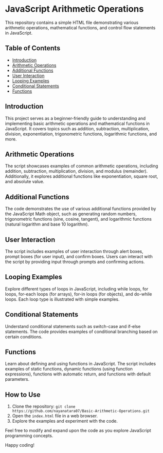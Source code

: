 # JavaScript Arithmetic Operations

This repository contains a simple HTML file demonstrating various arithmetic operations, mathematical functions, and control flow statements in JavaScript.

## Table of Contents
- [Introduction](#introduction)
- [Arithmetic Operations](#arithmetic-operations)
- [Additional Functions](#additional-functions)
- [User Interaction](#user-interaction)
- [Looping Examples](#looping-examples)
- [Conditional Statements](#conditional-statements)
- [Functions](#functions)

## Introduction
This project serves as a beginner-friendly guide to understanding and implementing basic arithmetic operations and mathematical functions in JavaScript. It covers topics such as addition, subtraction, multiplication, division, exponentiation, trigonometric functions, logarithmic functions, and more.

## Arithmetic Operations
The script showcases examples of common arithmetic operations, including addition, subtraction, multiplication, division, and modulus (remainder). Additionally, it explores additional functions like exponentiation, square root, and absolute value.

## Additional Functions
The code demonstrates the use of various additional functions provided by the JavaScript Math object, such as generating random numbers, trigonometric functions (sine, cosine, tangent), and logarithmic functions (natural logarithm and base 10 logarithm).

## User Interaction
The script includes examples of user interaction through alert boxes, prompt boxes (for user input), and confirm boxes. Users can interact with the script by providing input through prompts and confirming actions.

## Looping Examples
Explore different types of loops in JavaScript, including while loops, for loops, for-each loops (for arrays), for-in loops (for objects), and do-while loops. Each loop type is illustrated with simple examples.

## Conditional Statements
Understand conditional statements such as switch-case and if-else statements. The code provides examples of conditional branching based on certain conditions.

## Functions
Learn about defining and using functions in JavaScript. The script includes examples of static functions, dynamic functions (using function expressions), functions with automatic return, and functions with default parameters.

## How to Use
1. Clone the repository: `git clone https://github.com/nayanatara07/Basic-Arithmetic-Operations.git`
2. Open the `index.html` file in a web browser.
3. Explore the examples and experiment with the code.

Feel free to modify and expand upon the code as you explore JavaScript programming concepts.

Happy coding!
